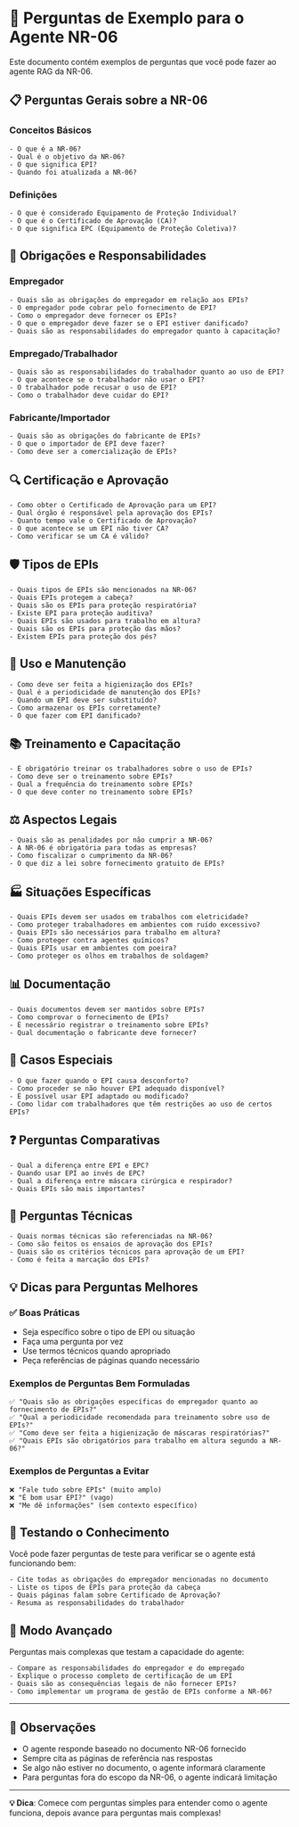 # 💬 Perguntas de Exemplo para o Agente NR-06

Este documento contém exemplos de perguntas que você pode fazer ao agente RAG da NR-06.

## 📋 Perguntas Gerais sobre a NR-06

### Conceitos Básicos
```
- O que é a NR-06?
- Qual é o objetivo da NR-06?
- O que significa EPI?
- Quando foi atualizada a NR-06?
```

### Definições
```
- O que é considerado Equipamento de Proteção Individual?
- O que é o Certificado de Aprovação (CA)?
- O que significa EPC (Equipamento de Proteção Coletiva)?
```

## 👷 Obrigações e Responsabilidades

### Empregador
```
- Quais são as obrigações do empregador em relação aos EPIs? 
- O empregador pode cobrar pelo fornecimento de EPI?
- Como o empregador deve fornecer os EPIs?
- O que o empregador deve fazer se o EPI estiver danificado?
- Quais são as responsabilidades do empregador quanto à capacitação?
```

### Empregado/Trabalhador
```
- Quais são as responsabilidades do trabalhador quanto ao uso de EPI?
- O que acontece se o trabalhador não usar o EPI?
- O trabalhador pode recusar o uso de EPI?
- Como o trabalhador deve cuidar do EPI?
```

### Fabricante/Importador
```
- Quais são as obrigações do fabricante de EPIs?
- O que o importador de EPI deve fazer?
- Como deve ser a comercialização de EPIs?
```

## 🔍 Certificação e Aprovação

```
- Como obter o Certificado de Aprovação para um EPI?
- Qual órgão é responsável pela aprovação dos EPIs?
- Quanto tempo vale o Certificado de Aprovação?
- O que acontece se um EPI não tiver CA?
- Como verificar se um CA é válido?
```

## 🛡️ Tipos de EPIs

```
- Quais tipos de EPIs são mencionados na NR-06?
- Quais EPIs protegem a cabeça?
- Quais são os EPIs para proteção respiratória?
- Existe EPI para proteção auditiva?
- Quais EPIs são usados para trabalho em altura?
- Quais são os EPIs para proteção das mãos?
- Existem EPIs para proteção dos pés?
```

## 🔧 Uso e Manutenção

```
- Como deve ser feita a higienização dos EPIs?
- Qual é a periodicidade de manutenção dos EPIs?
- Quando um EPI deve ser substituído?
- Como armazenar os EPIs corretamente?
- O que fazer com EPI danificado?
```

## 📚 Treinamento e Capacitação

```
- É obrigatório treinar os trabalhadores sobre o uso de EPIs?
- Como deve ser o treinamento sobre EPIs?
- Qual a frequência do treinamento sobre EPIs?
- O que deve conter no treinamento sobre EPIs?
```

## ⚖️ Aspectos Legais

```
- Quais são as penalidades por não cumprir a NR-06?
- A NR-06 é obrigatória para todas as empresas?
- Como fiscalizar o cumprimento da NR-06?
- O que diz a lei sobre fornecimento gratuito de EPIs?
```

## 🏭 Situações Específicas

```
- Quais EPIs devem ser usados em trabalhos com eletricidade?
- Como proteger trabalhadores em ambientes com ruído excessivo?
- Quais EPIs são necessários para trabalho em altura?
- Como proteger contra agentes químicos?
- Quais EPIs usar em ambientes com poeira?
- Como proteger os olhos em trabalhos de soldagem?
```

## 📊 Documentação

```
- Quais documentos devem ser mantidos sobre EPIs?
- Como comprovar o fornecimento de EPIs?
- É necessário registrar o treinamento sobre EPIs?
- Qual documentação o fabricante deve fornecer?
```

## 🔄 Casos Especiais

```
- O que fazer quando o EPI causa desconforto?
- Como proceder se não houver EPI adequado disponível?
- É possível usar EPI adaptado ou modificado?
- Como lidar com trabalhadores que têm restrições ao uso de certos EPIs?
```

## ❓ Perguntas Comparativas

```
- Qual a diferença entre EPI e EPC?
- Quando usar EPI ao invés de EPC?
- Qual a diferença entre máscara cirúrgica e respirador?
- Quais EPIs são mais importantes?
```

## 🔬 Perguntas Técnicas

```
- Quais normas técnicas são referenciadas na NR-06?
- Como são feitos os ensaios de aprovação dos EPIs?
- Quais são os critérios técnicos para aprovação de um EPI?
- Como é feita a marcação dos EPIs?
```

## 💡 Dicas para Perguntas Melhores

### ✅ Boas Práticas
- Seja específico sobre o tipo de EPI ou situação
- Faça uma pergunta por vez
- Use termos técnicos quando apropriado
- Peça referências de páginas quando necessário

### Exemplos de Perguntas Bem Formuladas
```
✅ "Quais são as obrigações específicas do empregador quanto ao fornecimento de EPIs?"
✅ "Qual a periodicidade recomendada para treinamento sobre uso de EPIs?"
✅ "Como deve ser feita a higienização de máscaras respiratórias?"
✅ "Quais EPIs são obrigatórios para trabalho em altura segundo a NR-06?"
```

### Exemplos de Perguntas a Evitar
```
❌ "Fale tudo sobre EPIs" (muito amplo)
❌ "É bom usar EPI?" (vago)
❌ "Me dê informações" (sem contexto específico)
```

## 🎯 Testando o Conhecimento

Você pode fazer perguntas de teste para verificar se o agente está funcionando bem:

```
- Cite todas as obrigações do empregador mencionadas no documento
- Liste os tipos de EPIs para proteção da cabeça
- Quais páginas falam sobre Certificado de Aprovação?
- Resuma as responsabilidades do trabalhador
```

## 🚀 Modo Avançado

Perguntas mais complexas que testam a capacidade do agente:

```
- Compare as responsabilidades do empregador e do empregado
- Explique o processo completo de certificação de um EPI
- Quais são as consequências legais de não fornecer EPIs?
- Como implementar um programa de gestão de EPIs conforme a NR-06?
```

---

## 📝 Observações

- O agente responde baseado no documento NR-06 fornecido
- Sempre cita as páginas de referência nas respostas
- Se algo não estiver no documento, o agente informará claramente
- Para perguntas fora do escopo da NR-06, o agente indicará limitação

---

**💡 Dica**: Comece com perguntas simples para entender como o agente funciona, depois avance para perguntas mais complexas!
